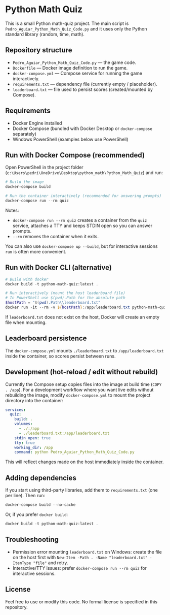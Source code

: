 # Python Math Quiz

This is a small Python math-quiz project.
The main script is `Pedro_Aguiar_Python_Math_Quiz_Code.py` and it uses only the Python standard library (random, time, math).

## Repository structure

- `Pedro_Aguiar_Python_Math_Quiz_Code.py` — the game code.
- `Dockerfile` — Docker image definition to run the game.
- `docker-compose.yml` — Compose service for running the game interactively.
- `requirements.txt` — dependency file (currently empty / placeholder).
- `leaderboard.txt` — file used to persist scores (created/mounted by Compose).

## Requirements

- Docker Engine installed
- Docker Compose (bundled with Docker Desktop or `docker-compose` separately)
- Windows PowerShell (examples below use PowerShell)

## Run with Docker Compose (recommended)

Open PowerShell in the project folder (`c:\Users\pedri\OneDrive\Desktop\python_math\Python_Math_Quiz`) and run:

```powershell
# Build the image
docker-compose build

# Run the container interactively (recommended for answering prompts)
docker-compose run --rm quiz
```

Notes:

- `docker-compose run --rm quiz` creates a container from the `quiz` service, attaches a TTY and keeps STDIN open so you can answer prompts.
- `--rm` removes the container when it exits.

You can also use `docker-compose up --build`, but for interactive sessions `run` is often more convenient.

## Run with Docker CLI (alternative)

```powershell
# Build with docker
docker build -t python-math-quiz:latest .

# Run interactively (mount the host leaderboard file)
# In PowerShell use $(pwd).Path for the absolute path
$hostPath = "$(pwd).Path\\leaderboard.txt"
docker run -it --rm -v ${hostPath}:/app/leaderboard.txt python-math-quiz:latest
```

If `leaderboard.txt` does not exist on the host, Docker will create an empty file when mounting.

## Leaderboard persistence

The `docker-compose.yml` mounts `./leaderboard.txt` to `/app/leaderboard.txt` inside the container, so scores persist between runs.

## Development (hot-reload / edit without rebuild)

Currently the Compose setup copies files into the image at build time (`COPY . /app`). For a development workflow where you want live edits without rebuilding the image, modify `docker-compose.yml` to mount the project directory into the container:

```yaml
services:
  quiz:
    build: .
    volumes:
      - ./:/app
      - ./leaderboard.txt:/app/leaderboard.txt
    stdin_open: true
    tty: true
    working_dir: /app
    command: python Pedro_Aguiar_Python_Math_Quiz_Code.py
```

This will reflect changes made on the host immediately inside the container.

## Adding dependencies

If you start using third-party libraries, add them to `requirements.txt` (one per line). Then run:

```powershell
docker-compose build --no-cache
```

Or, if you prefer `docker build`:

```powershell
docker build -t python-math-quiz:latest .
```

## Troubleshooting

- Permission error mounting `leaderboard.txt` on Windows: create the file on the host first with `New-Item -Path . -Name "leaderboard.txt" -ItemType "file"` and retry.
- Interactive/TTY issues: prefer `docker-compose run --rm quiz` for interactive sessions.

## License

Feel free to use or modify this code. No formal license is specified in this repository.
